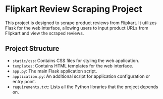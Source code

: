 # Flipkart Review Scraping Project

This project is designed to scrape product reviews from Flipkart. It utilizes Flask for the web interface, allowing users to input product URLs from Flipkart and view the scraped reviews. 

## Project Structure

- `static/css`: Contains CSS files for styling the web application.
- `templates`: Contains HTML templates for the web interface.
- `app.py`: The main Flask application script.
- `application.py`: An additional script for application configuration or entry point.
- `requirements.txt`: Lists all the Python libraries that the project depends on.
